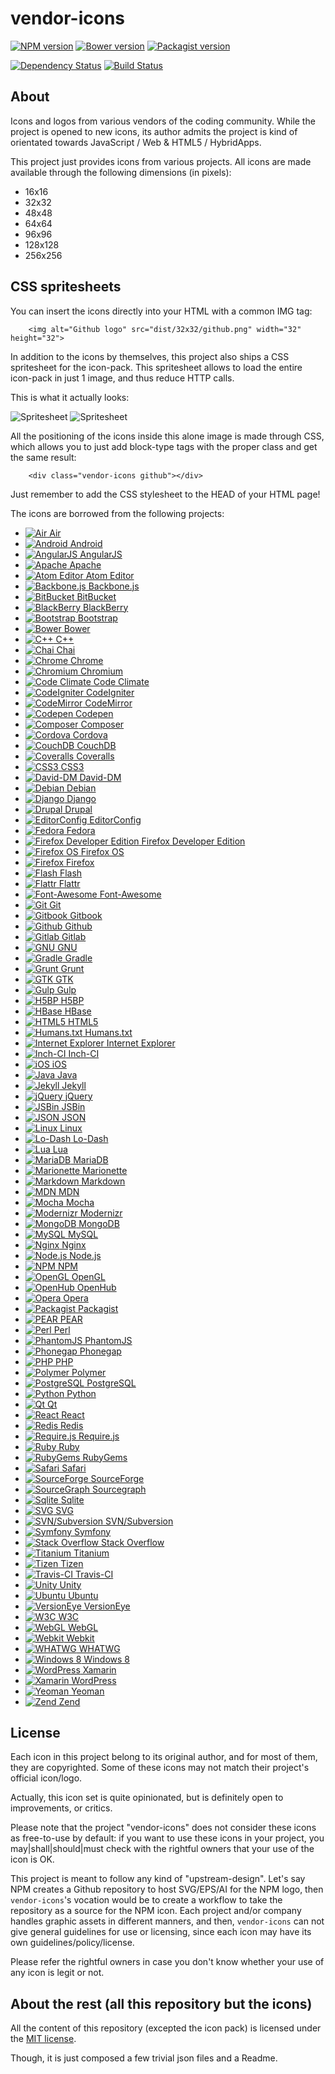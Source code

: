 vendor-icons
============


[![NPM version](https://img.shields.io/npm/v/vendor-icons.svg)](https://www.npmjs.org/package/vendor-icons)
[![Bower version](https://img.shields.io/bower/v/vendor-icons.svg)](http://bower.io/search/?q=vendor-icons)
[![Packagist version](https://img.shields.io/packagist/v/t1st3/vendor-icons.svg)](https://packagist.org/packages/t1st3/vendor-icons)


[![Dependency Status](https://img.shields.io/david/dev/T1st3/vendor-icons.svg)](https://david-dm.org/t1st3/vendor-icons)
[![Build Status](https://img.shields.io/travis/T1st3/vendor-icons.svg)](https://travis-ci.org/T1st3/vendor-icons)



About
--------

Icons and logos from various vendors of the coding community. While the project is opened to new icons, its author admits the project is kind of orientated towards JavaScript / Web & HTML5 / HybridApps.


This project just provides icons from various projects. All icons are made available through the following dimensions (in pixels):

* 16x16
* 32x32
* 48x48
* 64x64
* 96x96
* 128x128
* 256x256


CSS spritesheets
----------

You can insert the icons directly into your HTML with a common IMG tag:

```
    <img alt="Github logo" src="dist/32x32/github.png" width="32" height="32">
```


In addition to the icons by themselves, this project also ships a CSS spritesheet for the icon-pack. This spritesheet allows to load the entire icon-pack in just 1 image, and thus reduce HTTP calls.

This is what it actually looks:

![Spritesheet](https://raw.githubusercontent.com/T1st3/vendor-icons/master/dist/sprite-32x32/vendor-icons.png)
![Spritesheet](https://raw.githubusercontent.com/T1st3/vendor-icons/master/dist/sprite-16x16/vendor-icons.png)


All the positioning of the icons inside this alone image is made through CSS, which allows you to just add block-type tags with the proper class and get the same result:

```
    <div class="vendor-icons github"></div>
```

Just remember to add the CSS stylesheet to the HEAD of your HTML page!


The icons are borrowed from the following projects:

* [![Air](https://raw.githubusercontent.com/T1st3/vendor-icons/master/dist/32x32/air.png) Air](https://get.adobe.com/air/)
* [![Android](https://raw.githubusercontent.com/T1st3/vendor-icons/master/dist/32x32/android.png) Android](https://www.android.com/)
* [![AngularJS](https://raw.githubusercontent.com/T1st3/vendor-icons/master/dist/32x32/angular.png) AngularJS](https://angularjs.org/)
* [![Apache](https://raw.githubusercontent.com/T1st3/vendor-icons/master/dist/32x32/apache.png) Apache](http://httpd.apache.org/)
* [![Atom Editor](https://raw.githubusercontent.com/T1st3/vendor-icons/master/dist/32x32/atom.png) Atom Editor](https://atom.io/)
* [![Backbone.js](https://raw.githubusercontent.com/T1st3/vendor-icons/master/dist/32x32/backbone.png) Backbone.js](http://backbonejs.org/)
* [![BitBucket](https://raw.githubusercontent.com/T1st3/vendor-icons/master/dist/32x32/bitbucket.png) BitBucket](https://bitbucket.org/)
* [![BlackBerry](https://raw.githubusercontent.com/T1st3/vendor-icons/master/dist/32x32/blackberry.png) BlackBerry](http://global.blackberry.com/)
* [![Bootstrap](https://raw.githubusercontent.com/T1st3/vendor-icons/master/dist/32x32/bootstrap.png) Bootstrap](http://getbootstrap.com/)
* [![Bower](https://raw.githubusercontent.com/T1st3/vendor-icons/master/dist/32x32/bower.png) Bower](http://bower.io/)
* [![C++](https://raw.githubusercontent.com/T1st3/vendor-icons/master/dist/32x32/c.png) C++](http://en.wikipedia.org/wiki/C%2B%2B)
* [![Chai](https://raw.githubusercontent.com/T1st3/vendor-icons/master/dist/32x32/chai.png) Chai](http://chaijs.com/)
* [![Chrome](https://raw.githubusercontent.com/T1st3/vendor-icons/master/dist/32x32/chrome.png) Chrome](https://www.google.com/chrome/browser/desktop/index.html)
* [![Chromium](https://raw.githubusercontent.com/T1st3/vendor-icons/master/dist/32x32/chromium.png) Chromium](https://www.chromium.org/)
* [![Code Climate](https://raw.githubusercontent.com/T1st3/vendor-icons/master/dist/32x32/code-climate.png) Code Climate](https://codeclimate.com/)
* [![CodeIgniter](https://raw.githubusercontent.com/T1st3/vendor-icons/master/dist/32x32/codeigniter.png) CodeIgniter](https://codeigniter.com/)
* [![CodeMirror](https://raw.githubusercontent.com/T1st3/vendor-icons/master/dist/32x32/codemirror.png) CodeMirror](http://codemirror.net/)
* [![Codepen](https://raw.githubusercontent.com/T1st3/vendor-icons/master/dist/32x32/codepen.png) Codepen](http://codepen.io/)
* [![Composer](https://raw.githubusercontent.com/T1st3/vendor-icons/master/dist/32x32/composer.png) Composer](https://getcomposer.org/)
* [![Cordova](https://raw.githubusercontent.com/T1st3/vendor-icons/master/dist/32x32/cordova.png) Cordova](http://cordova.apache.org/)
* [![CouchDB](https://raw.githubusercontent.com/T1st3/vendor-icons/master/dist/32x32/couchdb.png) CouchDB](http://couchdb.apache.org/)
* [![Coveralls](https://raw.githubusercontent.com/T1st3/vendor-icons/master/dist/32x32/coveralls.png) Coveralls](https://coveralls.io/)
* [![CSS3](https://raw.githubusercontent.com/T1st3/vendor-icons/master/dist/32x32/css3.png) CSS3](http://www.w3.org/Style/CSS/)
* [![David-DM](https://raw.githubusercontent.com/T1st3/vendor-icons/master/dist/32x32/david-dm.png) David-DM](https://david-dm.org/)
* [![Debian](https://raw.githubusercontent.com/T1st3/vendor-icons/master/dist/32x32/debian.png) Debian](https://www.debian.org/)
* [![Django](https://raw.githubusercontent.com/T1st3/vendor-icons/master/dist/32x32/django.png) Django](https://www.djangoproject.com/)
* [![Drupal](https://raw.githubusercontent.com/T1st3/vendor-icons/master/dist/32x32/drupal.png) Drupal](https://www.drupal.org/)
* [![EditorConfig](https://raw.githubusercontent.com/T1st3/vendor-icons/master/dist/32x32/editorconfig.png) EditorConfig](http://editorconfig.org/)
* [![Fedora](https://raw.githubusercontent.com/T1st3/vendor-icons/master/dist/32x32/fedora.png) Fedora](https://getfedora.org/)
* [![Firefox Developer Edition](https://raw.githubusercontent.com/T1st3/vendor-icons/master/dist/32x32/firefox-dev.png) Firefox Developer Edition](https://www.mozilla.org/en-US/firefox/developer/)
* [![Firefox OS](https://raw.githubusercontent.com/T1st3/vendor-icons/master/dist/32x32/firefox-os.png) Firefox OS](https://www.mozilla.org/en/firefox/os/)
* [![Firefox](https://raw.githubusercontent.com/T1st3/vendor-icons/master/dist/32x32/firefox.png) Firefox](https://www.mozilla.org/firefox/)
* [![Flash](https://raw.githubusercontent.com/T1st3/vendor-icons/master/dist/32x32/flash.png) Flash](https://get.adobe.com/flashplayer/)
* [![Flattr](https://raw.githubusercontent.com/T1st3/vendor-icons/master/dist/32x32/flattr.png) Flattr](https://flattr.com/)
* [![Font-Awesome](https://raw.githubusercontent.com/T1st3/vendor-icons/master/dist/32x32/font-awesome.png) Font-Awesome](http://fortawesome.github.io/Font-Awesome/)
* [![Git](https://raw.githubusercontent.com/T1st3/vendor-icons/master/dist/32x32/git.png) Git](http://git-scm.com/)
* [![Gitbook](https://raw.githubusercontent.com/T1st3/vendor-icons/master/dist/32x32/gitbook.png) Gitbook](https://www.gitbook.com/)
* [![Github](https://raw.githubusercontent.com/T1st3/vendor-icons/master/dist/32x32/github.png) Github](https://github.com/)
* [![Gitlab](https://raw.githubusercontent.com/T1st3/vendor-icons/master/dist/32x32/gitlab.png) Gitlab](https://about.gitlab.com/)
* [![GNU](https://raw.githubusercontent.com/T1st3/vendor-icons/master/dist/32x32/gnu.png) GNU](https://www.gnu.org/)
* [![Gradle](https://raw.githubusercontent.com/T1st3/vendor-icons/master/dist/32x32/gradle.png) Gradle](https://gradle.org/)
* [![Grunt](https://raw.githubusercontent.com/T1st3/vendor-icons/master/dist/32x32/grunt.png) Grunt](http://gruntjs.com/)
* [![GTK](https://raw.githubusercontent.com/T1st3/vendor-icons/master/dist/32x32/gtk.png) GTK](http://www.gtk.org/)
* [![Gulp](https://raw.githubusercontent.com/T1st3/vendor-icons/master/dist/32x32/gulp.png) Gulp](http://gulpjs.com/)
* [![H5BP](https://raw.githubusercontent.com/T1st3/vendor-icons/master/dist/32x32/h5bp.png) H5BP](https://html5boilerplate.com/)
* [![HBase](https://raw.githubusercontent.com/T1st3/vendor-icons/master/dist/32x32/hbase.png) HBase](http://hbase.apache.org/)
* [![HTML5](https://raw.githubusercontent.com/T1st3/vendor-icons/master/dist/32x32/html5.png) HTML5](http://www.w3.org/TR/html5/)
* [![Humans.txt](https://raw.githubusercontent.com/T1st3/vendor-icons/master/dist/32x32/humans-txt.png) Humans.txt](http://humanstxt.org/)
* [![Internet Explorer](https://raw.githubusercontent.com/T1st3/vendor-icons/master/dist/32x32/ie.png) Internet Explorer](http://windows.microsoft.com/en-us/internet-explorer/download-ie)
* [![Inch-CI](https://raw.githubusercontent.com/T1st3/vendor-icons/master/dist/32x32/inch-ci.png) Inch-CI](https://inch-ci.org/)
* [![iOS](https://raw.githubusercontent.com/T1st3/vendor-icons/master/dist/32x32/ios.png) iOS](https://www.apple.com/ios/)
* [![Java](https://raw.githubusercontent.com/T1st3/vendor-icons/master/dist/32x32/java.png) Java](https://www.java.com/)
* [![Jekyll](https://raw.githubusercontent.com/T1st3/vendor-icons/master/dist/32x32/jekyll.png) Jekyll](http://jekyllrb.com/)
* [![jQuery](https://raw.githubusercontent.com/T1st3/vendor-icons/master/dist/32x32/jquery.png) jQuery](http://jquery.com/)
* [![JSBin](https://raw.githubusercontent.com/T1st3/vendor-icons/master/dist/32x32/jsbin.png) JSBin](http://jsbin.com)
* [![JSON](https://raw.githubusercontent.com/T1st3/vendor-icons/master/dist/32x32/json.png) JSON](http://json.org/)
* [![Linux](https://raw.githubusercontent.com/T1st3/vendor-icons/master/dist/32x32/linux.png) Linux](https://www.kernel.org/)
* [![Lo-Dash](https://raw.githubusercontent.com/T1st3/vendor-icons/master/dist/32x32/lodash.png) Lo-Dash](http://lodash.com/)
* [![Lua](https://raw.githubusercontent.com/T1st3/vendor-icons/master/dist/32x32/lua.png) Lua](http://www.lua.org/)
* [![MariaDB](https://raw.githubusercontent.com/T1st3/vendor-icons/master/dist/32x32/mariadb.png) MariaDB](https://mariadb.org/)
* [![Marionette](https://raw.githubusercontent.com/T1st3/vendor-icons/master/dist/32x32/marionette.png) Marionette](http://marionettejs.com/)
* [![Markdown](https://raw.githubusercontent.com/T1st3/vendor-icons/master/dist/32x32/markdown.png) Markdown](http://daringfireball.net/projects/markdown/)
* [![MDN](https://raw.githubusercontent.com/T1st3/vendor-icons/master/dist/32x32/mdn.png) MDN](https://developer.mozilla.org/)
* [![Mocha](https://raw.githubusercontent.com/T1st3/vendor-icons/master/dist/32x32/mocha.png) Mocha](http://mochajs.org/)
* [![Modernizr](https://raw.githubusercontent.com/T1st3/vendor-icons/master/dist/32x32/modernizr.png) Modernizr](http://modernizr.com/)
* [![MongoDB](https://raw.githubusercontent.com/T1st3/vendor-icons/master/dist/32x32/mongodb.png) MongoDB](https://www.mongodb.org/)
* [![MySQL](https://raw.githubusercontent.com/T1st3/vendor-icons/master/dist/32x32/mysql.png) MySQL](http://www.mysql.com/)
* [![Nginx](https://raw.githubusercontent.com/T1st3/vendor-icons/master/dist/32x32/nginx.png) Nginx](http://nginx.org/)
* [![Node.js](https://raw.githubusercontent.com/T1st3/vendor-icons/master/dist/32x32/nodejs.png) Node.js](https://nodejs.org/)
* [![NPM](https://raw.githubusercontent.com/T1st3/vendor-icons/master/dist/32x32/npm.png) NPM](https://www.npmjs.com/)
* [![OpenGL](https://raw.githubusercontent.com/T1st3/vendor-icons/master/dist/32x32/opengl.png) OpenGL](https://www.opengl.org/)
* [![OpenHub](https://raw.githubusercontent.com/T1st3/vendor-icons/master/dist/32x32/openhub.png) OpenHub](https://www.openhub.net/)
* [![Opera](https://raw.githubusercontent.com/T1st3/vendor-icons/master/dist/32x32/opera.png) Opera](http://www.opera.com)
* [![Packagist](https://raw.githubusercontent.com/T1st3/vendor-icons/master/dist/32x32/packagist.png) Packagist](https://packagist.org/)
* [![PEAR](https://raw.githubusercontent.com/T1st3/vendor-icons/master/dist/32x32/pear.png) PEAR](http://pear.php.net/)
* [![Perl](https://raw.githubusercontent.com/T1st3/vendor-icons/master/dist/32x32/perl.png) Perl](https://www.perl.org/)
* [![PhantomJS](https://raw.githubusercontent.com/T1st3/vendor-icons/master/dist/32x32/phantomjs.png) PhantomJS](http://phantomjs.org/)
* [![Phonegap](https://raw.githubusercontent.com/T1st3/vendor-icons/master/dist/32x32/phonegap.png) Phonegap](http://phonegap.com/)
* [![PHP](https://raw.githubusercontent.com/T1st3/vendor-icons/master/dist/32x32/php.png) PHP](http://php.net/)
* [![Polymer](https://raw.githubusercontent.com/T1st3/vendor-icons/master/dist/32x32/polymer.png) Polymer](https://www.polymer-project.org/)
* [![PostgreSQL](https://raw.githubusercontent.com/T1st3/vendor-icons/master/dist/32x32/postgresql.png) PostgreSQL](http://www.postgresql.org/)
* [![Python](https://raw.githubusercontent.com/T1st3/vendor-icons/master/dist/32x32/python.png) Python](https://www.python.org/)
* [![Qt](https://raw.githubusercontent.com/T1st3/vendor-icons/master/dist/32x32/qt.png) Qt](http://www.qt.io/)
* [![React](https://raw.githubusercontent.com/T1st3/vendor-icons/master/dist/32x32/react.png) React](https://facebook.github.io/react/)
* [![Redis](https://raw.githubusercontent.com/T1st3/vendor-icons/master/dist/32x32/redis.png) Redis](http://redis.io/)
* [![Require.js](https://raw.githubusercontent.com/T1st3/vendor-icons/master/dist/32x32/requirejs.png) Require.js](http://requirejs.org/)
* [![Ruby](https://raw.githubusercontent.com/T1st3/vendor-icons/master/dist/32x32/ruby.png) Ruby](http://rubyonrails.org/)
* [![RubyGems](https://raw.githubusercontent.com/T1st3/vendor-icons/master/dist/32x32/rubygems.png) RubyGems](https://rubygems.org/)
* [![Safari](https://raw.githubusercontent.com/T1st3/vendor-icons/master/dist/32x32/safari.png) Safari](https://www.apple.com/safari/)
* [![SourceForge](https://raw.githubusercontent.com/T1st3/vendor-icons/master/dist/32x32/sourceforge.png) SourceForge](http://sourceforge.net/)
* [![SourceGraph](https://raw.githubusercontent.com/T1st3/vendor-icons/master/dist/32x32/sourcegraph.png) Sourcegraph](https://sourcegraph.com/)
* [![Sqlite](https://raw.githubusercontent.com/T1st3/vendor-icons/master/dist/32x32/sqlite.png) Sqlite](https://www.sqlite.org/)
* [![SVG](https://raw.githubusercontent.com/T1st3/vendor-icons/master/dist/32x32/svg.png) SVG](http://www.w3.org/Graphics/SVG/)
* [![SVN/Subversion](https://raw.githubusercontent.com/T1st3/vendor-icons/master/dist/32x32/svn.png) SVN/Subversion](https://subversion.apache.org/)
* [![Symfony](https://raw.githubusercontent.com/T1st3/vendor-icons/master/dist/32x32/symfony.png) Symfony](http://symfony.com/)
* [![Stack Overflow](https://raw.githubusercontent.com/T1st3/vendor-icons/master/dist/32x32/stack-overflow.png) Stack Overflow](http://stackoverflow.com/)
* [![Titanium](https://raw.githubusercontent.com/T1st3/vendor-icons/master/dist/32x32/titanium.png) Titanium](http://www.appcelerator.com/product/)
* [![Tizen](https://raw.githubusercontent.com/T1st3/vendor-icons/master/dist/32x32/tizen.png) Tizen](https://www.tizen.org)
* [![Travis-CI](https://raw.githubusercontent.com/T1st3/vendor-icons/master/dist/32x32/travis-ci.png) Travis-CI](https://travis-ci.org/)
* [![Unity](https://raw.githubusercontent.com/T1st3/vendor-icons/master/dist/32x32/unity.png) Unity](http://unity3d.com/)
* [![Ubuntu](https://raw.githubusercontent.com/T1st3/vendor-icons/master/dist/32x32/ubuntu.png) Ubuntu](http://www.ubuntu.com/)
* [![VersionEye](https://raw.githubusercontent.com/T1st3/vendor-icons/master/dist/32x32/versioneye.png) VersionEye](https://www.versioneye.com/)
* [![W3C](https://raw.githubusercontent.com/T1st3/vendor-icons/master/dist/32x32/w3c.png) W3C](http://www.w3.org/)
* [![WebGL](https://raw.githubusercontent.com/T1st3/vendor-icons/master/dist/32x32/webgl.png) WebGL](https://www.khronos.org/webgl/)
* [![Webkit](https://raw.githubusercontent.com/T1st3/vendor-icons/master/dist/32x32/webkit.png) Webkit](https://www.webkit.org/)
* [![WHATWG](https://raw.githubusercontent.com/T1st3/vendor-icons/master/dist/32x32/whatwg.png) WHATWG](https://whatwg.org/)
* [![Windows 8](https://raw.githubusercontent.com/T1st3/vendor-icons/master/dist/32x32/windows8.png) Windows 8](http://windows.microsoft.com/en-us/windows-8)
* [![WordPress](https://raw.githubusercontent.com/T1st3/vendor-icons/master/dist/32x32/xamarin.png) Xamarin](http://xamarin.com/)
* [![Xamarin](https://raw.githubusercontent.com/T1st3/vendor-icons/master/dist/32x32/wordpress.png) WordPress](https://wordpress.org/)
* [![Yeoman](https://raw.githubusercontent.com/T1st3/vendor-icons/master/dist/32x32/yeoman.png) Yeoman](http://yeoman.io/)
* [![Zend](https://raw.githubusercontent.com/T1st3/vendor-icons/master/dist/32x32/zend.png) Zend](http://framework.zend.com/)





License
---------

Each icon in this project belong to its original author, and for most of them, they are copyrighted. Some of these icons may not match their project's official icon/logo.

Actually, this icon set is quite opinionated, but is definitely open to improvements, or critics.

Please note that the project "vendor-icons" does not consider these icons as free-to-use by default: 
if you want to use these icons in your project, you may|shall|should|must check with the rightful owners that your use of the icon is OK.

This project is meant to follow any kind of "upstream-design". 
Let's say NPM creates a Github repository to host SVG/EPS/AI for the NPM logo, then `vendor-icons`'s vocation would be to create a workflow to take the repository as a source for the NPM icon. 
Each project and/or company handles graphic assets in different manners, and then, `vendor-icons` can not give general guidelines for use or licensing, since each icon may have its own guidelines/policy/license.

Please refer the rightful owners in case you don't know whether your use of any icon is legit or not.



About the rest (all this repository but the icons)
----------

All the content of this repository (excepted the icon pack) 
is licensed under the [MIT license](http://opensource.org/licenses/MIT).

Though, it is just composed a few trivial json files and a Readme.





